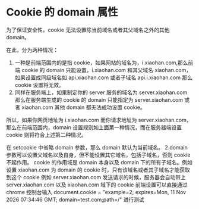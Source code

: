 # Cookie 的 domain 属性

为了保证安全性，cookie 无法设置除当前域名或者其父域名之外的其他 domain。

在此，分为两种情况：

1. 一种是前端范围内的是指 cookie，如果网站的域名为，i.xiaohan.com,那么前端 cookie 的 domain 只能设置，i.xiaohan.com 和其父域名 xiaohan.com，如果设置成同级域名如 api.xiaohan.com 或者子域名 api.i.xiaohan.com 那么 cookie 设置将无效。
2. 同样在服务端上，如果制定你的 server 服务的域名为 server.xiaohan.com 那么在服务端生成的 cookie 的 domain 只能指定为 server.xiaohan.com 或者 xiaohan.com 其他 domain 都无法成功设置 cookie。

所以，如果你网页地址为 i.xiaohan.com 而你请求地址为 server.xiaohan.com， 那么在前端范围内，domain 设置规则如上面第一种情况，而在服务器端设置 cookie 则将符合上述第二种情况。

在 setcookie 中省略 domain 参数，那么 domain 默认为当前域名。
2.domain 参数可以设置父域名以及自身，但不能设置其它域名，包括子域名，否则 cookie 不起作用。
cookie 的作用域是 domain 本身以及 domain 下的所有子域名。例如设置 xiaohan.com 为 domain 的 cookie 时，只有该域名或者其子域名才能获取到这个 cookie
例如 server.xiaohan.com 发送请求的时候，服务器会自动带上 server.xiaohan.com 以及 xiaohan.com 域下的 cookie
前端设置可以直接通过 chrome 控制台输入 document.cookie = "example=2; expires=Mon, 11 Nov 2026 07:34:46 GMT; domain=test.com;path=/" 进行测试
